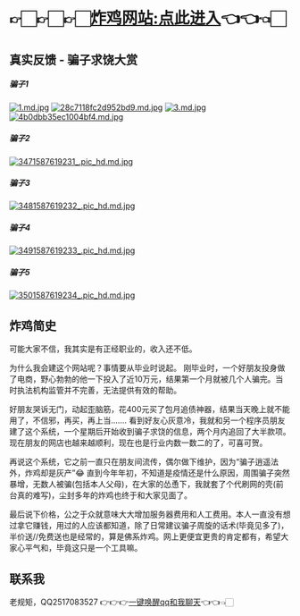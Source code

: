# 👉🏻👉🏻👉🏻[炸鸡网站:点此进入](http://hongz.kuaishuale.top/)👈👈👈🏻

## 真实反馈 - 骗子求饶大赏
##### 骗子1
[![1.md.jpg](https://wx2.sbimg.cn/2020/04/23/1.md.jpg)](https://sbimg.cn/image/Xjlxk)
[![28c7118fc2d952bd9.md.jpg](https://wx2.sbimg.cn/2020/04/23/28c7118fc2d952bd9.md.jpg)](https://sbimg.cn/image/XjOXn)
[![3.md.jpg](https://wx1.sbimg.cn/2020/04/23/3.md.jpg)](https://sbimg.cn/image/XjSdh)
[![4b0dbb35ec1004bf4.md.jpg](https://wx1.sbimg.cn/2020/04/23/4b0dbb35ec1004bf4.md.jpg)](https://sbimg.cn/image/XjTZM)
##### 骗子2
[![3471587619231_.pic_hd.md.jpg](https://wx2.sbimg.cn/2020/04/23/3471587619231_.pic_hd.md.jpg)](https://sbimg.cn/image/XjyFa)
##### 骗子3
[![3481587619232_.pic_hd.md.jpg](https://wx2.sbimg.cn/2020/04/23/3481587619232_.pic_hd.md.jpg)](https://sbimg.cn/image/XjFGR)
##### 骗子4
[![3491587619233_.pic_hd.md.jpg](https://wx1.sbimg.cn/2020/04/23/3491587619233_.pic_hd.md.jpg)](https://sbimg.cn/image/XjIwI)
##### 骗子5
[![3501587619234_.pic_hd.md.jpg](https://wx1.sbimg.cn/2020/04/23/3501587619234_.pic_hd.md.jpg)](https://sbimg.cn/image/XjfrK)

## 炸鸡简史

可能大家不信，我其实是有正经职业的，收入还不低。

为什么我会建这个网站呢？事情要从毕业时说起。
刚毕业时，一个好朋友投身做了电商，野心勃勃的他一下投入了近10万元，结果第一个月就被几个人骗完。当时执法机构监管并不完善，无法提供有效的帮助。

好朋友哭诉无门，动起歪脑筋，花400元买了包月追债神器，结果当天晚上就不能用了，不信邪，再买，再上当.......
看到好友心灰意冷，我就和另一个程序员朋友建了这个系统，一个星期后开始收到骗子求饶的信息，两个月内追回了大半款项。现在朋友的网店也越来越顺利，现在也是行业内数一数二的了，可喜可贺。

再说这个系统，它之前一直只在朋友间流传，偶尔做下维护，因为“骗子逍遥法外，炸鸡却是灰产”😂
直到今年年初，不知道是疫情还是什么原因，周围骗子突然暴增，无数人被骗(包括本人父母)，在大家的怂恿下，我就套了个代刷网的壳(前台真的难写)，尘封多年的炸鸡也终于和大家见面了。

最后说下价格，公之于众就意味大大增加服务器费用和人工费用。本人一直没有想过拿它赚钱，用过的人应该都知道，除了日常建议骗子周旋的话术(毕竟见多了)，半价送//免费送也是经常的，算是佛系炸鸡。网上更便宜更贵的肯定都有，希望大家心平气和，毕竟这只是一个工具嘛。

## 联系我
老规矩，QQ2517083527 👉👉👉[一键唤醒qq和我聊天](http://wpa.qq.com/msgrd?v=3&uin=2517083527&site=qq&menu=yes)👈👈👈🏻
